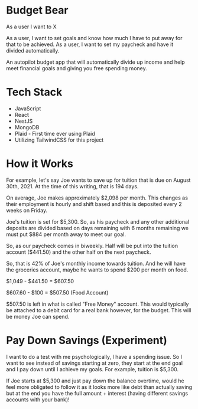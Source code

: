 # Budget Bear 

As a user I want to X 

As a user, I want to set goals and know how much I have to put away for that to be achieved.
As a user, I want to set my paycheck and have it divided automatically.

An autopilot budget app that will automatically divide up income and help meet financial goals and giving you free spending money.

# Tech Stack

- JavaScript
- React
- NestJS
- MongoDB
- Plaid - First time ever using Plaid
- Utilizing TailwindCSS for this project

# How it Works

For example, let's say Joe wants to save up for tuition that is due on August 30th, 2021. At the time of this writing, that is 194 days.

On average, Joe makes approximately $2,098 per month. This changes as their employment is hourly and shift based and this is deposited every 2 weeks on Friday.

Joe's tuition is set for $5,300. So, as his paycheck and any other additional deposits are divided based on days remaining with 6 months remaining we must put $884 per month away to meet our goal. 

So, as our paycheck comes in biweekly. Half will be put into the tuition account ($441.50) and the other half on the next paycheck. 

So, that is 42% of Joe's monthly income towards tuition. And he will have the groceries account, maybe he wants to spend $200 per month on food. 

$1,049 - $441.50 = $607.50

$607.60 - $100 = $507.50 (Food Account)

$507.50 is left in what is called "Free Money" account. This would typically be attached to a debit card for a real bank however, for the budget. This will be money Joe can spend.

# Pay Down Savings (Experiment)

I want to do a test with me psychologically, I have a spending issue. So I want to see instead of savings starting at zero, they start at the end goal and I pay down until I achieve my goals. For example, tuition is $5,300.

If Joe starts at $5,300 and just pay down the balance overtime, would he feel more obligated to follow it as it looks more like debt than actually saving but at the end you have the full amount + interest (having different savings accounts with your bank)!

